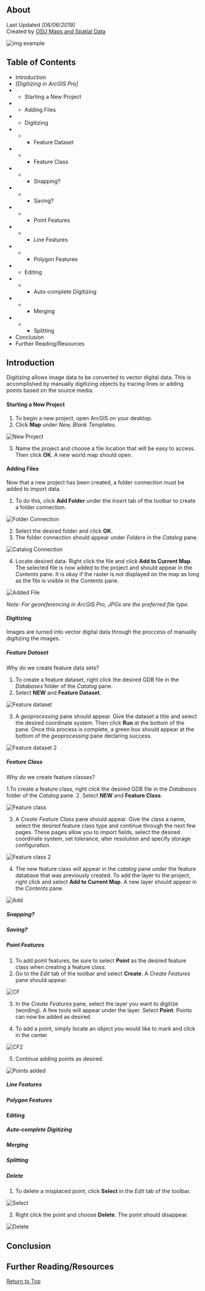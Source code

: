 ## About
Last Updated *[06/06/2019]*   
Created by [OSU Maps and Spatial Data](https://info.library.okstate.edu/map-room)

![img example](images/OSULogo.png)

## Table of Contents
- Introduction 
- *[Digitizing in ArcGIS Pro]*
- - Starting a New Project
- - Adding Files
- - Digitizing
- - - Feature Dataset
- - - Feature Class
- - - Snapping?
- - - Saving?
- - - Point Features
- - - Line Features
- - - Polygon Features
- - Editing
- - - Auto-complete Digitizing
- - - Merging
- - - Splitting
- Conclusion
- Further Reading/Resources

## Introduction
Digitizing allows image data to be converted to vector digital data. This is accomplished by manually digitizing objects by tracing lines or adding points based on the source media. 

#### Starting a New Project

1. To begin a new project, open ArcGIS on your desktop.
2. Click **Map** under *New, Blank Templates*.
    
![New Project](images/NewProject.PNG)

3. Name the project and choose a file location that will be easy to access. Then click **OK**. A new world map should open. 

#### Adding Files
Now that a new project has been created, a folder connection must be added to import data. 
1. To do this, click **Add Folder** under the *Insert* tab of the toolbar to create a folder connection.

![Folder Connection](images/FolderConnection.PNG)

2. Select the desired folder and click **OK**.
3. The folder connection should appear under *Folders* in the *Catalog* pane. 

![Catalog Connection](images/CatalogConnection.PNG)

4. Locate desired data. Right click the file and click **Add to Current Map**. The selected file is now added to the project and should appear in the *Contents* pane. It is okay if the raster is not displayed on the map as long as the file is visible in the Contents pane.

![Added File](images/AddedFile.PNG)

*Note: For georeferencing in ArcGIS Pro, JPGs are the preferred file type.*

#### Digitizing
Images are turned into vector digital data through the proccess of manually digitizing the images. 

##### Feature Dataset
Why do we create feature data sets?
1. To create a feature dataset, right click the desired GDB file in the *Databases* folder of the *Catalog* pane. 
2. Select **NEW** and **Feature Dataset**.

![Feature dataset](images/FeatureDataset.PNG)

3. A *geoprocessing* pane should appear. Give the dataset a title and select the desired coordinate system. Then click **Run** at the bottom of the pane. Once this process is complete, a green box should appear at the bottom of the *geoprocessing* pane declaring success. 

![Feature dataset 2](images/FeatureDataset2.PNG)

##### Feature Class
Why do we create feature classes? 

1.To create a feature class, right click the desired GDB file in the *Databases* folder of the *Catalog* pane. 
2. Select **NEW** and **Feature Class**.

![Feature class](images/FeatureClass.PNG)

3. A *Create Feature Class* pane should appear. Give the class a name, select the desired feature class type and continue through the next few pages. These pages allow you to import fields, select the desired coordinate system, set tolerance, alter resolution and specify storage configuration. 

![Feature class 2](images/FeatureClass2.PNG)

4. The new feature class will appear in the *catalog* pane under the feature database that was previously created. To add the layer to the project, right click and select **Add to Current Map**. A new layer should appear in the *Contents* pane. 

![Add](images/Add.PNG)

##### Snapping?

##### Saving?

##### Point Features
1. To add point features, be sure to select **Point** as the desired feature class when creating a feature class.
2. Go to the *Edit* tab of the toolbar and select **Create**. A *Create Features* pane should appear.

![CF](images/CF.PNG)

3. In the *Create Features* pane, select the layer you want to digitize (wording). A few tools will appear under the layer. Select **Point**. Points can now be added as desired.

4. To add a point, simply locate an object you would like to mark and click in the center 

![CF2](images/CF2.PNG)

5. Continue adding points as desired. 

![Points added](images/PointsAdded.PNG)

##### Line Features

##### Polygon Features

#### Editing

##### Auto-complete Digitizing

##### Merging

##### Splitting

##### Delete
1. To delete a misplaced point, click **Select** in the *Edit* tab of the toolbar.

![Select](images/Select.PNG)

2. Right click the point and choose **Delete**. The point should disappear. 

![Delete](images/Delete.PNG)

## Conclusion

## Further Reading/Resources


[Return to Top](#about)
